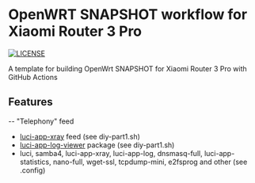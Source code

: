 #  OpenWRT SNAPSHOT workflow for Xiaomi Router 3 Pro

[![LICENSE](https://img.shields.io/github/license/mashape/apistatus.svg?style=flat-square&label=LICENSE)](https://github.com/P3TERX/Actions-OpenWrt/blob/master/LICENSE)

A template for building OpenWrt SNAPSHOT for Xiaomi Router 3 Pro with GitHub Actions

## Features

-- "Telephony" feed
+ [luci-app-xray](https://github.com/yichya/luci-app-xray) feed (see diy-part1.sh)
+ [luci-app-log-viewer](https://github.com/gSpotx2f/luci-app-log.git) package (see diy-part1.sh)
+ luci, samba4, luci-app-xray, luci-app-log, dnsmasq-full, luci-app-statistics, nano-full, wget-ssl, tcpdump-mini, e2fsprog and other (see .config)
